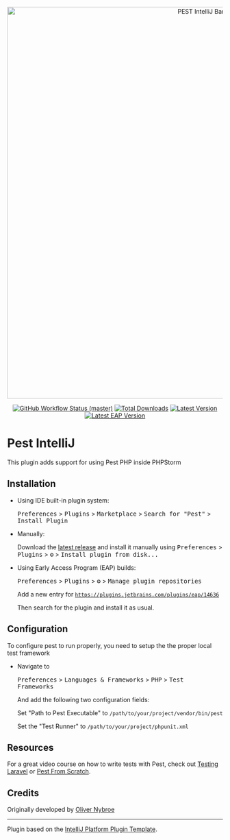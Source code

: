<p align="center">
    <img src="/art/banner.png" width="914" title="PEST IntelliJ Banner">
    <p align="center">
        <a href="https://github.com/pestphp/pest/actions"><img alt="GitHub Workflow Status (master)" src="https://github.com/pestphp/pest-intellij/workflows/Build/badge.svg"></a>
        <a href="https://plugins.jetbrains.com/plugin/14636-pest"><img alt="Total Downloads" src="https://img.shields.io/jetbrains/plugin/d/14636"></a>
        <a href="https://plugins.jetbrains.com/plugin/14636-pest"><img alt="Latest Version" src="https://img.shields.io/jetbrains/plugin/v/14636"></a>
	<a href="https://plugins.jetbrains.com/plugin/14636-pest"><img alt="Latest EAP Version" src="https://img.shields.io/badge/dynamic/xml?label=EAP version&query=%2Fplugin-repository%2Fcategory%2Fidea-plugin%5B1%5D%2Fversion&url=https%3A%2F%2Fplugins.jetbrains.com%2Fplugins%2Flist%3Fchannel%3Deap%26pluginId%3D14636"></a>
    </p>
</p>

# Pest IntelliJ

<!-- Plugin description -->
This plugin adds support for using Pest PHP inside PHPStorm

## Installation

- Using IDE built-in plugin system:

  <kbd>Preferences</kbd> > <kbd>Plugins</kbd> > <kbd>Marketplace</kbd> > <kbd>Search for "Pest"</kbd> >
  <kbd>Install Plugin</kbd>

- Manually:

  Download the [latest release](https://github.com/pestphp/pest-intellij/releases/latest) and install it manually using
  <kbd>Preferences</kbd> > <kbd>Plugins</kbd> > <kbd>⚙️</kbd> > <kbd>Install plugin from disk...</kbd>

- Using Early Access Program (EAP) builds:

  <kbd>Preferences</kbd> > <kbd>Plugins</kbd> > <kbd>⚙️</kbd> > <kbd>Manage plugin repositories</kbd>

  Add a new entry for [`https://plugins.jetbrains.com/plugins/eap/14636`](https://plugins.jetbrains.com/plugins/eap/14636)

  Then search for the plugin and install it as usual.

## Configuration

To configure pest to run properly, you need to setup the the proper local test framework

- Navigate to

  <kbd>Preferences</kbd> > <kbd>Languages & Frameworks</kbd> > <kbd>PHP</kbd> > <kbd>Test Frameworks</kbd>

  And add the following two configuration fields:

  Set "Path to Pest Executable" to
	<code>/path/to/your/project/vendor/bin/pest</code>

  Set the "Test Runner" to
	<code>/path/to/your/project/phpunit.xml</code>


## Resources
For a great video course on how to write tests with Pest, check out [Testing Laravel](https://testing-laravel.com/) or [Pest From Scratch](https://laracasts.com/series/pest-from-scratch).

## Credits
Originally developed by [Oliver Nybroe](https://github.com/olivernybroe)

<!-- Plugin description end -->

---
Plugin based on the [IntelliJ Platform Plugin Template](https://github.com/JetBrains/intellij-platform-plugin-template).
